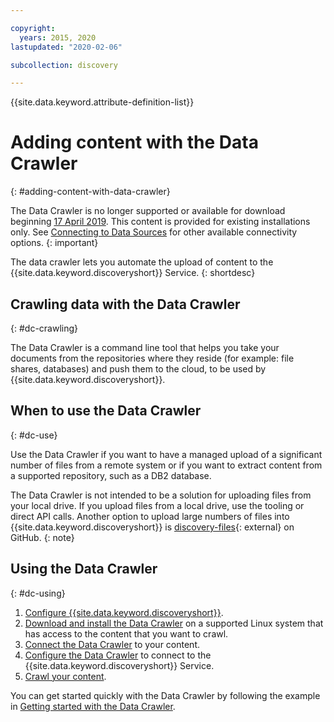 ```yaml
---

copyright:
  years: 2015, 2020
lastupdated: "2020-02-06"

subcollection: discovery

---
```


{{site.data.keyword.attribute-definition-list}}

# Adding content with the Data Crawler
{: #adding-content-with-data-crawler}

The Data Crawler is no longer supported or available for download beginning [17 April 2019](/docs/discovery?topic=discovery-release-notes#17apr19). This content is provided for existing installations only. See [Connecting to Data Sources](/docs/discovery?topic=discovery-sources) for other available connectivity options.
{: important}

The data crawler lets you automate the upload of content to the {{site.data.keyword.discoveryshort}} Service.
{: shortdesc}

## Crawling data with the Data Crawler
{: #dc-crawling}

The Data Crawler is a command line tool that helps you take your documents from the repositories where they reside (for example: file shares, databases) and push them to the cloud, to be used by {{site.data.keyword.discoveryshort}}.

## When to use the Data Crawler
{: #dc-use}

Use the Data Crawler if you want to have a managed upload of a significant number of files from a remote system or if you want to extract content from a supported repository, such as a DB2 database.

The Data Crawler is not intended to be a solution for uploading files from your local drive. If you upload files from a local drive, use the tooling or direct API calls. Another option to upload large numbers of files into {{site.data.keyword.discoveryshort}} is [discovery-files](https://github.com/IBM/discovery-files){: external} on GitHub.
{: note}

## Using the Data Crawler
{: #dc-using}

1. [Configure {{site.data.keyword.discoveryshort}}](/docs/discovery?topic=discovery-configservice).
1. [Download and install the Data Crawler](/docs/discovery?topic=discovery-downloading-and-installing-the-data-crawler) on a supported Linux system that has access to the content that you want to crawl.
1. [Connect the Data Crawler](/docs/discovery?topic=discovery-configuring-connector-and-seed-options) to your content.
1. [Configure the Data Crawler](/docs/discovery?topic=discovery-configuring-the-data-crawler) to connect to the {{site.data.keyword.discoveryshort}} Service.
1. [Crawl your content](/docs/discovery?topic=discovery-crawling-your-data-repository).

You can get started quickly with the Data Crawler by following the example in [Getting started with the Data Crawler](/docs/discovery?topic=discovery-getting-started-with-the-data-crawler).
